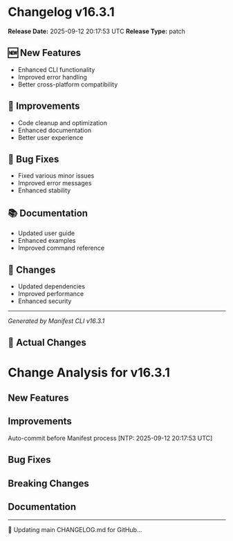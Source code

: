 # Changelog v16.3.1

**Release Date:** 2025-09-12 20:17:53 UTC
**Release Type:** patch

## 🆕 New Features

- Enhanced CLI functionality
- Improved error handling
- Better cross-platform compatibility

## 🔧 Improvements

- Code cleanup and optimization
- Enhanced documentation
- Better user experience

## 🐛 Bug Fixes

- Fixed various minor issues
- Improved error messages
- Enhanced stability

## 📚 Documentation

- Updated user guide
- Enhanced examples
- Improved command reference

## 🔄 Changes

- Updated dependencies
- Improved performance
- Enhanced security

---
*Generated by Manifest CLI v16.3.1*

## 🔧 Actual Changes

# Change Analysis for v16.3.1

## New Features

## Improvements
Auto-commit before Manifest process [NTP: 2025-09-12 20:17:53 UTC]

## Bug Fixes

## Breaking Changes

## Documentation

---

📝 Updating main CHANGELOG.md for GitHub...
